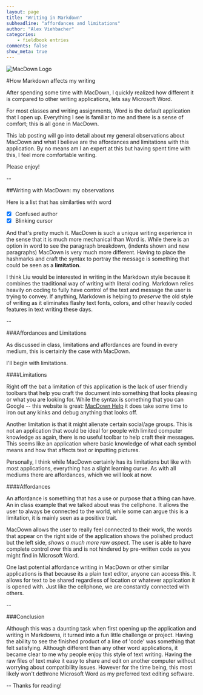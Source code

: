 ```yaml
---
layout: page  
title: "Writing in Markdown"
subheadline: "affordances and limitations"
author: "Alex Viehbacher"  
categories:  
    - fieldbook entries
comments: false  
show_meta: true
---
```


     
![MacDown Logo](http://goo.gl/5HBRdm)

#How Markdown affects my writing

After spending some time with MacDown, I quickly realized how different it is compared to other writing applications, lets say Microsoft Word. 

For most classes and writing assignments, Word is the default application that I open up. Everything I see is familiar to me and there is a sense of comfort; this is all gone in MacDown. 

This lab posting will go into detail about my general observations about MacDown and what I believe are the affordances and limitations with this application. By no means am I an expert at this but having spent time with this, I feel more comfortable writing.

Please enjoy!

--

##Writing with MacDown: my observations

Here is a list that has similarties with word

- [x] Confused author
- [x] Blinking cursor 

And that's pretty much it. MacDown is such a unique writing experience in the sense that it is much more mechanical than Word is. While there is an option in word to see the paragraph breakdown, (indents shown and new paragraphs) MacDown is very much more different. Having to place the hashmarks and craft the syntax to portray the message is something that could be seen as a __limitation__.

I think Liu would be interested in writing in the Markdown style because it combines the traditional way of writing with literal coding. Markdown relies heavily on coding to fully have control of the text and message the user is trying to convey. If anything, Markdown is helping to _preserve_ the old style of writing as it eliminates flashy text fonts, colors, and other heavily coded features in text writing these days.

--

###Affordances and Limitations 

As discussed in class, limitations and affordances are found in every medium, this is certainly the case with MacDown. 

I'll begin with limitations.

####Limitations

Right off the bat a limitation of this application is the lack of user friendly toolbars that help you craft the document into something that looks pleasing or what you are looking for. While the syntax is something that you can Google -- this website is great: [MacDown Help](https://macdown.uranusjr.com/blog/macdown-help/) it does take some time to iron out any kinks and debug anything that looks off. 

Another limitation is that it might alienate certain social/age groups. This is not an application that would be ideal for people with limited computer knowledge as again, there is no useful toolbar to help craft their messages. This seems like an application where basic knowledge of what each symbol means and how that affects text or inputting pictures.

Personally, I think while MacDown certainly has its limitations but like with most applications, everything has a slight learning curve. As with all mediums there are affordances, which we will look at now.

####Affordances

An affordance is something that has a use or purpose that a thing can have. An in class example that we talked about was the cellphone. It allows the user to always be connected to the world, while some can argue this is a limitation, it is mainly seen as a positive trait. 

MacDown allows the user to really feel connected to their work, the words that appear on the right side of the application shows the polished product but the left side, _shows a much more raw aspect_. The user is able to have complete control over this and is not hindered by pre-written code as you might find in Microsoft Word. 

One last potential affordance writing in MacDown or other similar applications is that because its a plain text editor, anyone can access this. It allows for text to be shared regardless of location or whatever application it is opened with. Just like the cellphone, we are constantly connected with others.

--

###Conclusion

Although this was a daunting task when first opening up the application and writing in Markdowns, it turned into a fun little challenge or project. Having the ability to see the finished product of a line of 'code' was something that felt satisfying. Although different than any other word applications, it became clear to me why people enjoy this style of text writing. Having the raw files of text make it easy to share and edit on another computer without worrying about compatibility issues. However for the time being, this most likely won't dethrone Microsoft Word as my preferred text editing software.

--
Thanks for reading!


 

